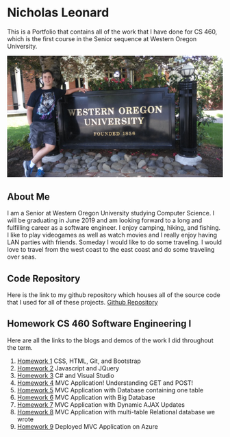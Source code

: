 # Nicholas Leonard

This is a Portfolio that contains all of the work that I have done for CS 460, which is the first course in the Senior sequence at Western Oregon University.



![picture](Portfolio_Photos/me_western.jpg)



## About Me

I am a Senior at Western Oregon University studying Computer Science. I will be graduating in June 2019 and am looking forward to a long and fulfilling career as a software engineer. I enjoy camping, hiking, and fishing. I like to play videogames as well as watch movies and I really enjoy having LAN parties with friends. Someday I would like to do some traveling. I would love to travel from the west coast to the east coast and do some traveling over seas.


## Code Repository
Here is the link to my github repository which houses all of the source code that I used for all of these projects.
[Github Repository](https://github.com/NicholasLeonard/NicholasLeonard.github.io)


## Homework CS 460 Software Engineering I

Here are all the links to the blogs and demos of the work I did throughout the term.

1. [Homework 1](HW1/h1index.md) CSS, HTML, Git, and Bootstrap
2. [Homework 2](HW2/h2index.md) Javascript and JQuery
3. [Homework 3](HW3/h3index.md) C# and Visual Studio
4. [Homework 4](HW4/h4index.md) MVC Application! Understanding GET and POST!
5. [Homework 5](HW5/h5index.md) MVC Application with Database containing one table
6. [Homework 6](HW6/h6index.md) MVC Application with Big Database
7. [Homework 7](HW7/h7index.md) MVC Application with Dynamic AJAX Updates
8. [Homework 8](HW8/h8index.md) MVC Application with multi-table Relational database we wrote
9. [Homework 9](HW9/h9index.md) Deployed MVC Application on Azure